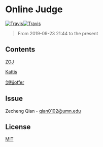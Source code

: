 # Online Judge

[![Travis](https://img.shields.io/badge/language-C++-green.svg)]()[![Travis](https://img.shields.io/badge/language-python-blue.svg)]()

>   From 2019-09-23 21:44 to the present

## Contents

[ZOJ](./ZOJ)

[Kattis](./Kattis)

[剑指offer](./剑指offer)

## Issue

Zecheng Qian - qian0102@umn.edu

## License

[MIT](./LICENSE)